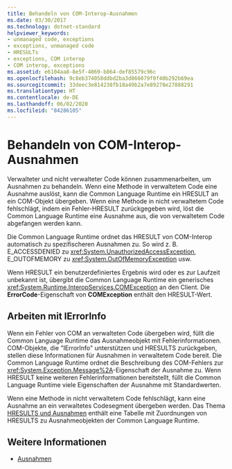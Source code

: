 ```yaml
---
title: Behandeln von COM-Interop-Ausnahmen
ms.date: 03/30/2017
ms.technology: dotnet-standard
helpviewer_keywords:
- unmanaged code, exceptions
- exceptions, unmanaged code
- HRESULTs
- exceptions, COM interop
- COM interop, exceptions
ms.assetid: e6104aa8-8e5f-4069-b864-def85579c96c
ms.openlocfilehash: 9c8eb374058ddbd2ba3d866079f0f40b292b69ea
ms.sourcegitcommit: 33deec3e814238fb18a49b2a7e89278e27888291
ms.translationtype: HT
ms.contentlocale: de-DE
ms.lasthandoff: 06/02/2020
ms.locfileid: "84286105"
---
```

# <a name="handling-com-interop-exceptions"></a>Behandeln von COM-Interop-Ausnahmen
Verwalteter und nicht verwalteter Code können zusammenarbeiten, um Ausnahmen zu behandeln. Wenn eine Methode in verwaltetem Code eine Ausnahme auslöst, kann die Common Language Runtime ein HRESULT an ein COM-Objekt übergeben. Wenn eine Methode in nicht verwaltetem Code fehlschlägt, indem ein Fehler-HRESULT zurückgegeben wird, löst die Common Language Runtime eine Ausnahme aus, die von verwaltetem Code abgefangen werden kann.  
  
 Die Common Language Runtime ordnet das HRESULT von COM-Interop automatisch zu spezifischeren Ausnahmen zu. So wird z. B. E_ACCESSDENIED zu <xref:System.UnauthorizedAccessException>, E_OUTOFMEMORY zu <xref:System.OutOfMemoryException> usw.  
  
 Wenn HRESULT ein benutzerdefiniertes Ergebnis wird oder es zur Laufzeit unbekannt ist, übergibt die Common Language Runtime ein generisches <xref:System.Runtime.InteropServices.COMException> an den Client. Die **ErrorCode**-Eigenschaft von **COMException** enthält den HRESULT-Wert.  
  
## <a name="working-with-ierrorinfo"></a>Arbeiten mit IErrorInfo  
 Wenn ein Fehler von COM an verwalteten Code übergeben wird, füllt die Common Language Runtime das Ausnahmeobjekt mit Fehlerinformationen. COM-Objekte, die "IErrorInfo" unterstützen und HRESULTS zurückgeben, stellen diese Informationen für Ausnahmen in verwaltetem Code bereit. Die Common Language Runtime ordnet die Beschreibung des COM-Fehlers zur <xref:System.Exception.Message%2A>-Eigenschaft der Ausnahme zu. Wenn HRESULT keine weiteren Fehlerinformationen bereitstellt, füllt die Common Language Runtime viele Eigenschaften der Ausnahme mit Standardwerten.  
  
 Wenn eine Methode in nicht verwaltetem Code fehlschlägt, kann eine Ausnahme an ein verwaltetes Codesegment übergeben werden. Das Thema [HRESULTS und Ausnahmen](../../framework/interop/how-to-map-hresults-and-exceptions.md) enthält eine Tabelle mit Zuordnungen von HRESULTS zu Ausnahmeobjekten der Common Language Runtime.  

## <a name="see-also"></a>Weitere Informationen

- [Ausnahmen](index.md)

